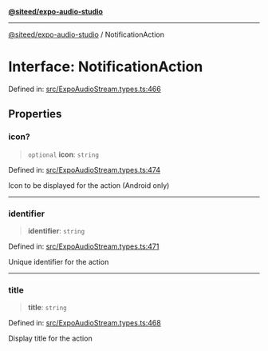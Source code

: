 [**@siteed/expo-audio-studio**](../README.md)

***

[@siteed/expo-audio-studio](../README.md) / NotificationAction

# Interface: NotificationAction

Defined in: [src/ExpoAudioStream.types.ts:466](https://github.com/deeeed/expo-audio-stream/blob/bb8418f2156d531377247a6d4095112560ff975f/packages/expo-audio-studio/src/ExpoAudioStream.types.ts#L466)

## Properties

### icon?

> `optional` **icon**: `string`

Defined in: [src/ExpoAudioStream.types.ts:474](https://github.com/deeeed/expo-audio-stream/blob/bb8418f2156d531377247a6d4095112560ff975f/packages/expo-audio-studio/src/ExpoAudioStream.types.ts#L474)

Icon to be displayed for the action (Android only)

***

### identifier

> **identifier**: `string`

Defined in: [src/ExpoAudioStream.types.ts:471](https://github.com/deeeed/expo-audio-stream/blob/bb8418f2156d531377247a6d4095112560ff975f/packages/expo-audio-studio/src/ExpoAudioStream.types.ts#L471)

Unique identifier for the action

***

### title

> **title**: `string`

Defined in: [src/ExpoAudioStream.types.ts:468](https://github.com/deeeed/expo-audio-stream/blob/bb8418f2156d531377247a6d4095112560ff975f/packages/expo-audio-studio/src/ExpoAudioStream.types.ts#L468)

Display title for the action
